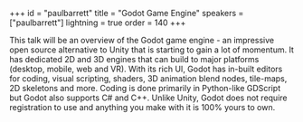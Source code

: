 +++
id = "paulbarrett"
title = "Godot Game Engine"
speakers = ["paulbarrett"]
lightning = true
order = 140
+++

This talk will be an overview of the Godot game engine - an impressive open source alternative to Unity that is starting to gain a lot of momentum. It has dedicated 2D and 3D engines that can build to major platforms (desktop, mobile, web and VR). With its rich UI, Godot has in-built editors for coding, visual scripting, shaders, 3D animation blend nodes, tile-maps, 2D skeletons and more. Coding is done primarily in Python-like GDScript but Godot also supports C# and C++. Unlike Unity, Godot does not require registration to use and anything you make with it is 100% yours to own.